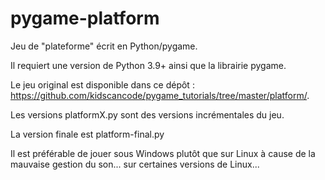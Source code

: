 # pygame-platform
Jeu de "plateforme" écrit en Python/pygame.

Il requiert une version de Python 3.9+ ainsi que la librairie pygame.

Le jeu original est disponible dans ce dépôt : https://github.com/kidscancode/pygame_tutorials/tree/master/platform/.

Les versions platformX.py sont des versions incrémentales du jeu.

La version finale est platform-final.py

Il est préférable de jouer sous Windows plutôt que sur Linux à cause de la mauvaise gestion du son... sur certaines versions de Linux...

